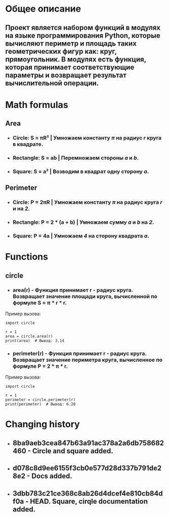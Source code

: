 # Общее описание
## Проект является набором функций в модулях на языке программирования Python, которые вычисляют периметр и площадь таких геометрических фигур как: круг, прямоугольник. В модулях есть функция, которая принимает соответствующие параметры и возвращает результат вычислительной операции.
# Math formulas
## Area
- ### Circle: S = πR² | Умножаем константу *π* на радиус *r* круга в квадрате.
- ### Rectangle: S = ab | Перемножаем стороны *a* и *b*.
- ### Square: S = a² | Возводим в квадрат одну сторону *a*.

## Perimeter
- ### Circle: P = 2πR | Умножаем константу *π* на радиус круга *r* и на *2*.
- ### Rectangle: P = 2 * (a + b) | Умножаем сумму *a* и *b* на *2*.
- ### Square: P = 4a | Умножаем *4* на сторону квадрата *а*.

# Functions
## circle
- ### area(r) - Функция принимает r - радиус круга. Возвращает значение площади круга, вычисленной по формуле S = π * r * r.
Пример вызова:
```
import circle

r = 1
area = circle.area(r)
print(area)  # Вывод: 3.14
```
- ### perimeter(r) -  Функция принимает r - радиус круга. Возвращает значение периметра круга, вычисленное по формуле P = 2 * π * r.
Пример вызова:
```
import circle

r = 1
perimeter = circle.perimeter(r)
print(perimeter)  # Вывод: 6.28
```

# Changing history
- ## 8ba9aeb3cea847b63a91ac378a2a6db758682460 - Circle and square added.
- ## d078c8d9ee6155f3cb0e577d28d337b791de28e2 - Docs added.
- ## 3dbb783c21ce368c8ab26d4dcef4e810cb84df0a - HEAD. Square, cirqle documentation added.